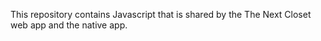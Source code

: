 This repository contains Javascript that is shared by the The Next Closet web app and the native app.
